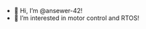 - 👋 Hi, I’m @ansewer-42!
- 👀 I’m interested in motor control and RTOS!
<!---
ansewer-42/ansewer-42 is a ✨ special ✨ repository because its `README.md` (this file) appears on your GitHub profile.
You can click the Preview link to take a look at your changes.
--->
